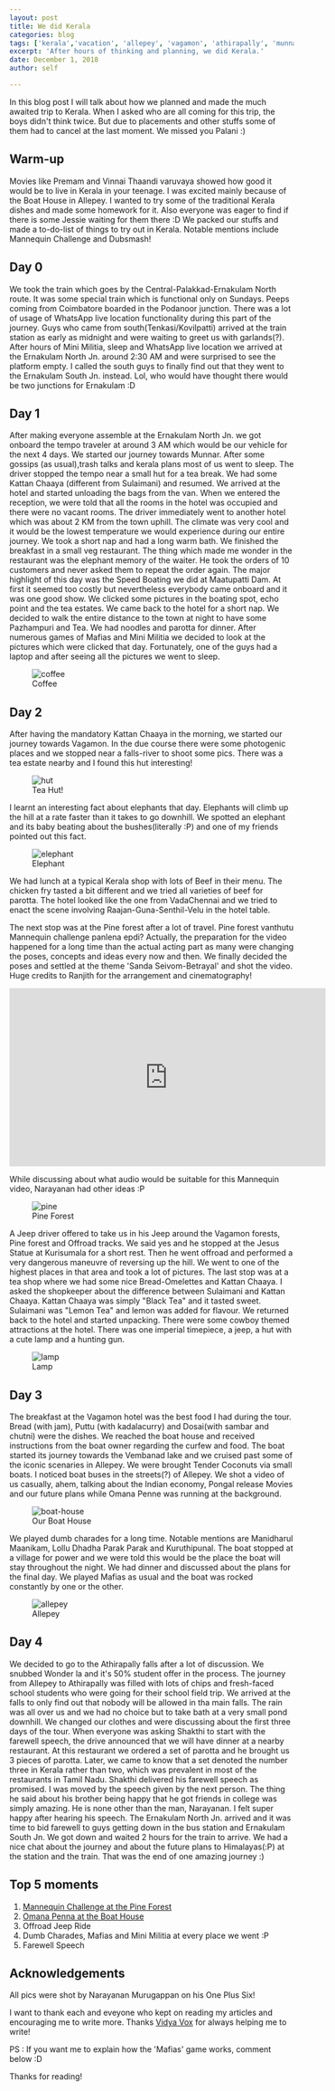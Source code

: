```yaml
---
layout: post
title: We did Kerala
categories: blog
tags: ['kerala','vacation', 'allepey', 'vagamon', 'athirapally', 'munnar']
excerpt: 'After hours of thinking and planning, we did Kerala.'
date: December 1, 2018
author: self

---
```


In this blog post I will talk about how we planned and made the much awaited trip to Kerala. When I asked who are all coming for this trip, the boys didn't think twice. But due to placements and other stuffs some of them had to cancel at the last moment. We missed you Palani :)

## Warm-up

Movies like Premam and Vinnai Thaandi varuvaya showed how good it would be to live in Kerala in your teenage. I was excited mainly because of the Boat House in Allepey. I wanted to try some of the traditional Kerala dishes and made some homework for it. Also everyone was eager to find if there is some Jessie waiting for them there :D We packed our stuffs and made a to-do-list of things to try out in Kerala. Notable mentions include Mannequin Challenge and Dubsmash!

## Day 0

We took the train which goes by the Central-Palakkad-Ernakulam North route. It was some special train which is functional only on Sundays. Peeps coming from Coimbatore boarded in the Podanoor junction. There was a lot of usage of WhatsApp live location functionality during this part of the journey. Guys who came from south(Tenkasi/Kovilpatti) arrived at the train station as early as midnight and were waiting to greet us with garlands(?). After hours of Mini Militia, sleep and WhatsApp live location we arrived at the Ernakulam North Jn. around 2:30 AM and were surprised to see the platform empty. I called the south guys to finally find out that they went to the Ernakulam South Jn. instead. Lol, who would have thought there would be two junctions for Ernakulam :D

## Day 1

After making everyone assemble at the Ernakulam North Jn. we got onboard the tempo traveler at around 3 AM which would be our vehicle for the next 4 days. We started our journey towards Munnar. After some gossips (as usual),trash talks and kerala plans most of us went to sleep. The driver stopped the tempo near a small hut for a tea break. We had some Kattan Chaaya (different from Sulaimani) and resumed. We arrived at the hotel and started unloading the bags from the van. When we entered the reception, we were told that all the rooms in the hotel was occupied and there were no vacant rooms. The driver immediately went to another hotel which was about 2 KM from the town uphill. The climate was very cool and it would be the lowest temperature we would experience during our entire journey. We took a short nap and had a long warm bath. We finished the breakfast in a small veg restaurant. The thing which made me wonder in the restaurant was the elephant memory of the waiter. He took the orders of 10 customers and never asked them to repeat the order again. The major highlight of this day was the Speed Boating we did at Maatupatti Dam. At first it seemed too costly but nevertheless everybody came onboard and it was one good show. We clicked some pictures in the boating spot, echo point and the tea estates. We came back to the hotel for a short nap. We decided to walk the entire distance to the town at night to have some Pazhampuri and Tea. We had noodles and parotta for dinner. After numerous games of Mafias and Mini Militia we decided to look at the pictures which were clicked that day. Fortunately, one of the guys had a laptop and after seeing all the pictures we went to sleep.

<figure>
	<img src="{{ site.url }}/images/we-did-kerala/coffee.jpg" alt="coffee" />
	<figcaption>Coffee</figcaption>
</figure>


## Day 2

After having the mandatory Kattan Chaaya in the morning, we started our journey towards Vagamon. In the due course there were some photogenic places and we stopped near a falls-river to shoot some pics. There was a tea estate nearby and I found this hut interesting!

<figure>
	<img src="{{ site.url }}/images/we-did-kerala/hut.jpg" alt="hut" />
	<figcaption>Tea Hut!</figcaption>
</figure>

I learnt an interesting fact about elephants that day. Elephants will climb up the hill at a rate faster than it takes to go downhill. We spotted an elephant and its baby beating about the bushes(literally :P) and one of my friends pointed out this fact.

<figure>
	<img src="{{ site.url }}/images/we-did-kerala/elephant.jpg" alt="elephant" />
	<figcaption>Elephant</figcaption>
</figure>

We had lunch at a typical Kerala shop with lots of Beef in their menu. The chicken fry tasted a bit different and we tried all varieties of beef for parotta. The hotel looked like the one from VadaChennai and we tried to enact the scene involving Raajan-Guna-Senthil-Velu in the hotel table.

The next stop was at the Pine forest after a lot of travel. Pine forest vanthutu Mannequin challenge panlena epdi?
Actually, the preparation for the video happened for a long time than the actual acting part as many were changing the poses, concepts and ideas every now and then. We finally decided the poses and settled at the theme 'Sanda Seivom-Betrayal' and shot the video. Huge credits to Ranjith for the arrangement and cinematography!

<iframe width="560" height="315" src="https://www.youtube.com/embed/JJunwxFMsio" frameborder="0" allow="accelerometer; autoplay; encrypted-media; gyroscope; picture-in-picture" allowfullscreen></iframe>

While discussing about what audio would be suitable for this Mannequin video, Narayanan had other ideas :P

<figure>
	<img src="{{ site.url }}/images/we-did-kerala/pine.jpg" alt="pine" />
	<figcaption>Pine Forest</figcaption>
</figure>

A Jeep driver offered to take us in his Jeep around the Vagamon forests, Pine forest and Offroad tracks. We said yes and he stopped at the Jesus Statue at Kurisumala for a short rest. Then he went offroad and performed a very dangerous maneuvre of reversing up the hill. We went to one of the highest places in that area and took a lot of pictures. The last stop was at a tea shop where we had some nice Bread-Omelettes and Kattan Chaaya. I asked the shopkeeper about the difference between Sulaimani and Kattan Chaaya. Kattan Chaaya was simply "Black Tea" and it tasted sweet. Sulaimani was "Lemon Tea" and lemon was added for flavour. We returned back to the hotel and started unpacking. There were some cowboy themed attractions at the hotel. There was one imperial timepiece, a jeep, a hut with a cute lamp and a hunting gun.

<figure>
	<img src="{{ site.url }}/images/we-did-kerala/lamp.jpg" alt="lamp" />
	<figcaption>Lamp</figcaption>
</figure>

## Day 3

The breakfast at the Vagamon hotel was the best food I had during the tour. Bread (with jam), Puttu (with kadalacurry) and Dosai(with sambar and chutni) were the dishes. We reached the boat house and received instructions from the boat owner regarding the curfew and food. The boat started its journey towards the Vembanad lake and we cruised past some of the iconic scenaries in Allepey. We were brought Tender Coconuts via small boats. I noticed boat buses in the streets(?) of Allepey. We shot a video of us casually, ahem, talking about the Indian economy, Pongal release Movies and our future plans while Omana Penne was running at the background.

<figure>
	<img src="{{ site.url }}/images/we-did-kerala/boat-house.jpg" alt="boat-house" />
	<figcaption>Our Boat House</figcaption>
</figure>

We played dumb charades for a long time. Notable mentions are Manidharul Maanikam, Lollu Dhadha Parak Parak and Kuruthipunal. The boat stopped at a village for power and we were told this would be the place the boat will stay throughout the night. We had dinner and discussed about the plans for the final day. We played Mafias as usual and the boat was rocked constantly by one or the other.

<figure>
	<img src="{{ site.url }}/images/we-did-kerala/allepey.jpg" alt="allepey" />
	<figcaption>Allepey</figcaption>
</figure>

## Day 4

We decided to go to the Athirapally falls after a lot of discussion. We snubbed Wonder la and it's 50% student offer in the process. The journey from Allepey to Athirapally was filled with lots of chips and fresh-faced school students who were going for their school field trip. We arrived at the falls to only find out that nobody will be allowed in tha main falls. The rain was all over us and we had no choice but to take bath at a very small pond downhill. We changed our clothes and were discussing about the first three days of the tour. When everyone was asking Shakthi to start with the farewell speech, the drive announced that we will have dinner at a nearby restaurant. At this restaurant we ordered a set of parotta and he brought us 3 pieces of parotta. Later, we came to know that a set denoted the number three in Kerala rather than two, which was prevalent in most of the restaurants in Tamil Nadu. Shakthi delivered his farewell speech as promised. I was moved by the speech given by the next person. The thing he said about his brother being happy that he got friends in college was simply amazing. He is none other than the man, Narayanan. I felt super happy after hearing his speech. The Ernakulam North Jn. arrived and it was time to bid farewell to guys getting down in the bus station and Ernakulam South Jn. We got down and waited 2 hours for the train to arrive. We had a nice chat about the journey and about the future plans to Himalayas(:P) at the station and the train. That was the end of one amazing journey :)

## Top 5 moments

1. [Mannequin Challenge at the Pine Forest](https://www.youtube.com/watch?v=JJunwxFMsio)
2. [Omana Penna at the Boat House](https://www.youtube.com/watch?v=zNQGjRh7uI0)
3. Offroad Jeep Ride
4. Dumb Charades, Mafias and Mini Militia at every place we went :P
5. Farewell Speech

## Acknowledgements

All pics were shot by Narayanan Murugappan on his One Plus Six!

I want to thank each and eveyone who kept on reading my articles and encouraging me to write more. Thanks [Vidya Vox](https://www.youtube.com/watch?v=eiGdsH1g20k) for always helping me to write!

PS : If you want me to explain how the 'Mafias' game works, comment below :D

Thanks for reading!
